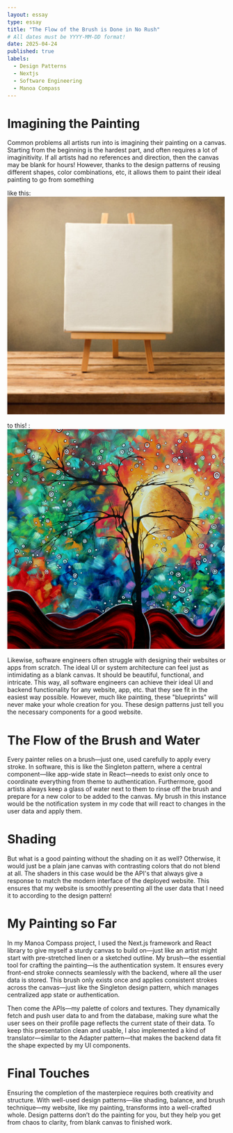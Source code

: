 ```yaml
---
layout: essay
type: essay
title: "The Flow of the Brush is Done in No Rush"
# All dates must be YYYY-MM-DD format!
date: 2025-04-24
published: true
labels:
  - Design Patterns
  - Nextjs
  - Software Engineering
  - Manoa Compass
---
```


# Imagining the Painting
Common problems all artists run into is imagining their painting on a canvas. Starting from the beginning is the hardest part, and often requires a lot of imaginitivity. If all artists had no references and direction, then the canvas may be blank for hours! However, thanks to the design patterns of reusing different shapes, color combinations, etc, it allows them to paint their ideal painting to go from something 

like this:
<img width="500px" class="rounded float-start pe-4" src="../img/canvas1.jpg">

to this! : 
<img width="500px" class="rounded float-start pe-4" src="../img/art.jpg">

Likewise, software engineers often struggle with designing their websites or apps from scratch. The ideal UI or system architecture can feel just as intimidating as a blank canvas. It should be beautiful, functional, and intricate. This way, all software engineers can achieve their ideal UI and backend functionality for any website, app, etc. that they see fit in the easiest way possible. However, much like painting, these "blueprints" will never make your whole creation for you. These design patterns just tell you the necessary components for a good website.

# The Flow of the Brush and Water
Every painter relies on a brush—just one, used carefully to apply every stroke. In software, this is like the Singleton pattern, where a central component—like app-wide state in React—needs to exist only once to coordinate everything from theme to authentication. 
Furthermore, good artists always keep a glass of water next to them to rinse off the brush and prepare for a new color to be added to the canvas. My brush in this instance would be the notification system in my code that will react to changes in the user data and apply them. 

# Shading
But what is a good painting without the shading on it as well? Otherwise, it would just be a plain jane canvas with contrasting colors that do not blend at all. The shaders in this case would be the API's that always give a response to match the modern interface of the deployed website. This ensures that my website is smoothly presenting all the user data that I need it to according to the design pattern!

# My Painting so Far
In my Manoa Compass project, I used the Next.js framework and React library to give myself a sturdy canvas to build on—just like an artist might start with pre-stretched linen or a sketched outline. My brush—the essential tool for crafting the painting—is the authentication system. It ensures every front-end stroke connects seamlessly with the backend, where all the user data is stored. This brush only exists once and applies consistent strokes across the canvas—just like the Singleton design pattern, which manages centralized app state or authentication.

Then come the APIs—my palette of colors and textures. They dynamically fetch and push user data to and from the database, making sure what the user sees on their profile page reflects the current state of their data. To keep this presentation clean and usable, I also implemented a kind of translator—similar to the Adapter pattern—that makes the backend data fit the shape expected by my UI components.

# Final Touches
Ensuring the completion of the masterpiece requires both creativity and structure. With well-used design patterns—like shading, balance, and brush technique—my website, like my painting, transforms into a well-crafted whole. Design patterns don’t do the painting for you, but they help you get from chaos to clarity, from blank canvas to finished work.
